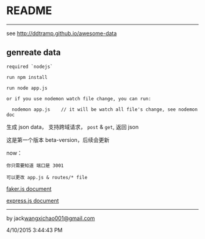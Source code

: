 # README
----
see http://ddtramp.github.io/awesome-data

## genreate data

    required `nodejs`

    run npm install

    run node app.js

    or if you use nodemon watch file change, you can run:

      nodemon app.js    // it will be watch all file's change, see nodemon doc



生成 json data， 支持跨域请求， `post` & `get`, 返回 json

这是第一个版本 beta-version，后续会更新


 now：

	你只需要知道 端口是 3001

	可以更改 app.js & routes/* file

[faker.js document](#https://github.com/marak/faker.js)

[express.js document](#http://expressjs.com/)

----

by jack<wangxichao001@gmail.com>

4/10/2015 3:44:43 PM
